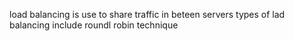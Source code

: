 load balancing is use to share traffic in beteen servers
types of lad balancing include roundl robin technique
